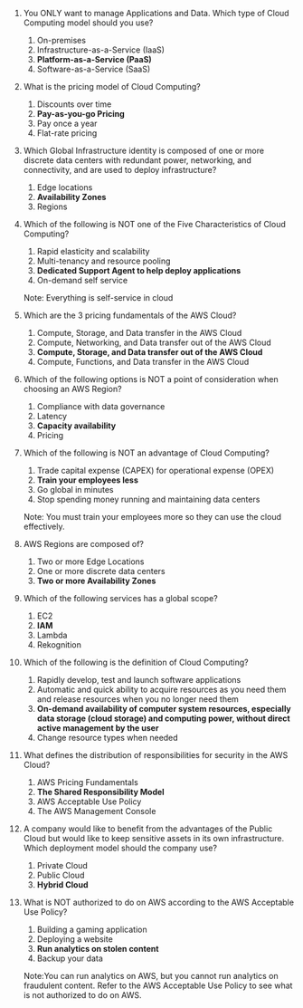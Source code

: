 1. You ONLY want to manage Applications and Data. Which type of Cloud Computing model should you use?

   1. On-premises
   2. Infrastructure-as-a-Service (IaaS)
   3. **Platform-as-a-Service (PaaS)**
   4. Software-as-a-Service (SaaS)

2. What is the pricing model of Cloud Computing?

   1. Discounts over time
   2. **Pay-as-you-go Pricing**
   3. Pay once a year
   4. Flat-rate pricing

3. Which Global Infrastructure identity is composed of one or more discrete data centers with redundant power, networking, and connectivity, and are used to deploy infrastructure?

   1. Edge locations
   2. **Availability Zones**
   3. Regions

4. Which of the following is NOT one of the Five Characteristics of Cloud Computing?

   1. Rapid elasticity and scalability
   2. Multi-tenancy and resource pooling
   3. **Dedicated Support Agent to help deploy applications**
   4. On-demand self service

   Note: Everything is self-service in cloud

5. Which are the 3 pricing fundamentals of the AWS Cloud?

   1. Compute, Storage, and Data transfer in the AWS Cloud
   2. Compute, Networking, and Data transfer out of the AWS Cloud
   3. **Compute, Storage, and Data transfer out of the AWS Cloud**
   4. Compute, Functions, and Data transfer in the AWS Cloud

6. Which of the following options is NOT a point of consideration when choosing an AWS Region?

   1. Compliance with data governance
   2. Latency
   3. **Capacity availability**
   4. Pricing

7. Which of the following is NOT an advantage of Cloud Computing?

   1. Trade capital expense (CAPEX) for operational expense (OPEX)
   2. **Train your employees less**
   3. Go global in minutes
   4. Stop spending money running and maintaining data centers

   Note: You must train your employees more so they can use the cloud effectively.

8. AWS Regions are composed of?

   1. Two or more Edge Locations
   2. One or more discrete data centers
   3. **Two or more Availability Zones**

9. Which of the following services has a global scope?

   1. EC2
   2. **IAM**
   3. Lambda
   4. Rekognition

10. Which of the following is the definition of Cloud Computing?

    1. Rapidly develop, test and launch software applications
    2. Automatic and quick ability to acquire resources as you need them and release resources when you no longer need them
    3. **On-demand availability of computer system resources, especially data storage (cloud storage) and computing power, without direct active management by the user**
    4. Change resource types when needed

11. What defines the distribution of responsibilities for security in the AWS Cloud?

    1. AWS Pricing Fundamentals
    2. **The Shared Responsibility Model**
    3. AWS Acceptable Use Policy
    4. The AWS Management Console

12. A company would like to benefit from the advantages of the Public Cloud but would like to keep sensitive assets in its own infrastructure. Which deployment model should the company use?

    1. Private Cloud
    2. Public Cloud
    3. **Hybrid Cloud**

13. What is NOT authorized to do on AWS according to the AWS Acceptable Use Policy?

    1. Building a gaming application
    2. Deploying a website
    3. **Run analytics on stolen content**
    4. Backup your data

    Note:You can run analytics on AWS, but you cannot run analytics on fraudulent content. Refer to the AWS Acceptable Use Policy to see what is not authorized to do on AWS.
